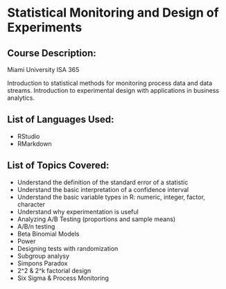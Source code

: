 # Statistical Monitoring and Design of Experiments



## Course Description:
Miami University ISA 365

Introduction to statistical methods for monitoring process data and data streams. Introduction to experimental design with applications in business analytics.



## List of Languages Used:
- RStudio
- RMarkdown 

## List of Topics Covered:
- Understand the definition of the standard error of a statistic
- Understand the basic interpretation of a confidence interval
- Understand the basic variable types in R: numeric, integer, factor, character
- Understand why experimentation is useful
- Analyzing A/B Testing (proportions and sample means)
- A/B/n testing
- Beta Binomial Models
- Power
- Designing tests with randomization
- Subgroup analysy
- Simpons Paradox
- 2^2 & 2^k factorial design
- Six Sigma & Process Monitoring
